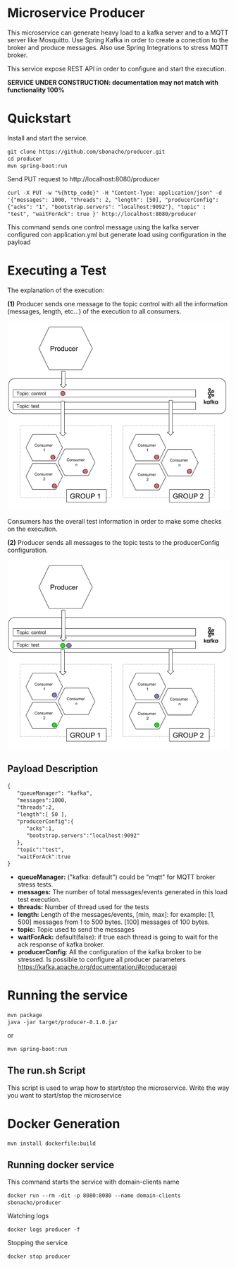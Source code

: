 # Microservice Producer

This microservice can generate heavy load to a kafka server and to a MQTT server like Mosquitto. Use Spring Kafka in order to create a conection to the broker and produce messages. Also use Spring Integrations to stress MQTT broker. 

This service expose REST API in order to configure and start the execution.

**SERVICE UNDER CONSTRUCTION: documentation may not match with functionality 100%**

# Quickstart

Install and start the service.

```
git clone https://github.com/sbonacho/producer.git
cd producer
mvn spring-boot:run
```

Send PUT request to http://localhost:8080/producer

```
curl -X PUT -w "%{http_code}" -H "Content-Type: application/json" -d '{"messages": 1000, "threads": 2, "length": [50], "producerConfig": {"acks": "1", "bootstrap.servers": "localhost:9092"}, "topic" : "test", "waitForAck": true }' http://localhost:8080/producer
```

This command sends one control message using the kafka server configured con application.yml but generate load using configuration in the payload

# Executing a Test

The explanation of the execution:

**(1)** Producer sends one message to the topic control with all the information (messages, length, etc...) of the execution to all consumers.

![Control message transmission diagram](images/control.png)

Consumers has the overall test information in order to make some checks on the execution.

**(2)** Producer sends all messages to the topic tests to the producerConfig configuration.

![Test messages transmission diagram](images/test.png)
 
## Payload Description

```
{
   "queueManager": "kafka",
   "messages":1000,
   "threads":2,
   "length":[ 50 ],
   "producerConfig":{  
      "acks":1,
      "bootstrap.servers":"localhost:9092"
   },
   "topic":"test",
   "waitForAck":true
}
```

- **queueManager:** ("kafka: default") could be "mqtt" for MQTT broker stress tests.
- **messages:** The number of total messages/events generated in this load test execution.
- **threads:** Number of thread used for the tests
- **length:** Length of the messages/events, [min, max]: for example: [1, 500] messages from 1 to 500 bytes. [100] messages of 100 bytes.
- **topic:** Topic used to send the messages
- **waitForAck:** default(false): if true each thread is going to wait for the ack response of kafka broker.
- **producerConfig**: All the configuration of the kafka broker to be stressed. Is possible to configure all producer parameters https://kafka.apache.org/documentation/#producerapi


# Running the service

```
mvn package
java -jar target/producer-0.1.0.jar
```

or

```
mvn spring-boot:run
```

## The run.sh Script

This script is used to wrap how to start/stop the microservice. Write the way you want to start/stop the microservice

# Docker Generation

```
mvn install dockerfile:build
```

## Running docker service

This command starts the service with domain-clients name

```
docker run --rm -dit -p 8080:8080 --name domain-clients sbonacho/producer
```

Watching logs

```
docker logs producer -f
```

Stopping the service

```
docker stop producer
```